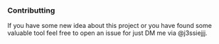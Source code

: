 ### Contributting

If you have some new idea about this project or you have found some valuable tool feel free to open an issue for just DM me via @j3ssiejjj.



